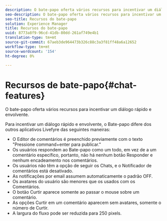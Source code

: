 ```yaml
---
description: O bate-papo oferta vários recursos para incentivar um diálogo rápido e envolvente.
seo-description: O bate-papo oferta vários recursos para incentivar um diálogo rápido e envolvente.
seo-title: Recursos do bate-papo
solution: Experience Manager
title: Recursos do bate-papo
uuid: 8773a8f9-96cd-41db-80dd-261af749e4b1
translation-type: tm+mt
source-git-commit: 67aeb3de964473b326c88c3a3f81ff48a6a12652
workflow-type: tm+mt
source-wordcount: '154'
ht-degree: 0%

---
```



# Recursos de bate-papo{#chat-features}

O bate-papo oferta vários recursos para incentivar um diálogo rápido e envolvente.



Para incentivar um diálogo rápido e envolvente, o Bate-papo difere dos outros aplicativos Livefyre das seguintes maneiras:

* O Editor de comentários é preenchido previamente com o texto &quot;Pressione command+enter para publicar.&quot;
* Os usuários respondem ao Bate-papo como um todo, em vez de a um comentário específico, portanto, não há nenhum botão Responder e nenhum encadeamento nos comentários.
* Os usuários não têm a opção de seguir os Chats, e o Notificador de comentários está desativado.
* As notificações por email assumem automaticamente o padrão OFF.
* Os avatares do usuário são menores que os usados com os Comentários.
* O botão Curtir aparece somente ao passar o mouse sobre um comentário.
* As opções Curtir em um comentário aparecem sem avatares, somente o número de Curtir.
* A largura do fluxo pode ser reduzida para 250 pixels.

